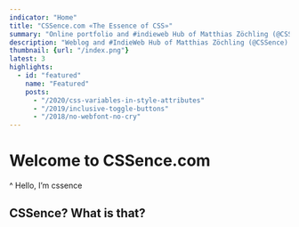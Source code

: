 ```yaml
---
indicator: "Home"
title: "CSSence.com «The Essence of CSS»"
summary: "Online portfolio and #indieweb Hub of Matthias Zöchling (@CSSence). Blog included, mainly about web design, majoring in CSS."
description: "Weblog and #IndieWeb Hub of Matthias Zöchling (@CSSence)."
thumbnail: {url: "/index.png"}
latest: 3
highlights:
  - id: "featured"
    name: "Featured"
    posts:
      - "/2020/css-variables-in-style-attributes"
      - "/2019/inclusive-toggle-buttons"
      - "/2018/no-webfont-no-cry"
---
```


# Welcome to CSSence.com
^ Hello, I’m <span aria-label="@CSSence."><abbr>css</abbr>ence</span>

<h2 id="introduction" class="visually-hidden">CSSence? What is that?</h2>
